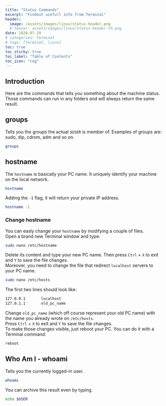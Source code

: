 ```yaml
---
title: "Status Commands"
excerpt: "Findout usefull info from Terminal"
header:
  image: /assets/images/linux/status-header.png
  # teaser: assets/images/linux/status-header-th.png
date: 2020-07-20
# categories: Terminal
# tags: [terminal, linux]
toc: true
toc_sticky: true
toc_label: "Table of Contents"
toc_icon: "cog"
---
```


## Introduction
Here are the commands that tells you something about the machine status. Those commands can run in any folders and will always return the same result.

## groups
Tells you the groups the actual `$USER` is member of. Examples of groups are: sudo, dip, cdrom, adm and so on.
```bash
groups
```

## hostname
The `hostname` is basically your PC name. It uniquely identify your machine on the local network.
```bash
hostname
```

Adding the `-I` flag, it will return your private IP address.
```bash
hostname -I
```

### Change hostname
You can easly change your `hostname` by modifying a couple of files.<br>
Open a brand new Terminal window and type:
```bash
sudo nano /etc/hostname
```

Delete its content and type your new PC name. Then press `Ctrl` + `X` to exit and `Y` to save the file changes.<br>
Moreover, you need to change the file that redirect `localhost` servers to your PC name.
```bash
sudo nano /etc/hosts
```

The first two lines should look like:
 ```bash
127.0.0.1       localhost
127.0.1.1       old_pc_name
```

Change `old_pc_name` (which off course represent your old PC name) with the name you already wrote on `/etc/hosts`.<br>
Press `Ctrl` + `X` to exit and `Y` to save the file changes.<br>
To make those changes visible, just reboot your PC. You can do it with a Terminal command:
```bash
reboot
```

## Who Am I - whoami
Tells you the currently logged-in user.
```bash
whoami
```
You can archive this result even by typing.
```bash
echo $USER
```
